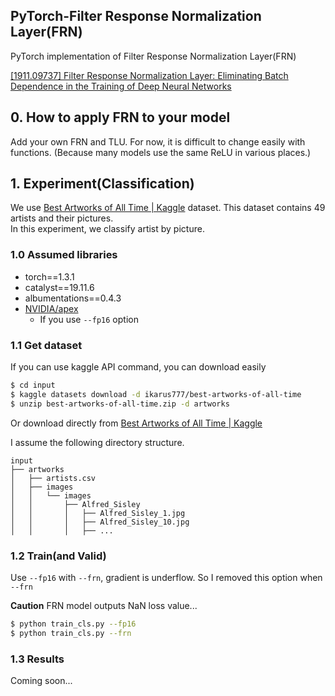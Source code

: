 ## PyTorch-Filter Response Normalization Layer(FRN)

PyTorch implementation of Filter Response Normalization Layer(FRN)

[\[1911\.09737\] Filter Response Normalization Layer: Eliminating Batch Dependence in the Training of Deep Neural Networks](https://arxiv.org/abs/1911.09737)

## 0. How to apply FRN to your model

Add your own FRN and TLU.
For now, it is difficult to change easily with functions.
(Because many models use the same ReLU in various places.)


## 1. Experiment(Classification)

We use [Best Artworks of All Time \| Kaggle](https://www.kaggle.com/ikarus777/best-artworks-of-all-time) dataset.
This dataset contains 49 artists and their pictures.  
In this experiment, we classify artist by picture.


### 1.0 Assumed libraries

- torch==1.3.1
- catalyst==19.11.6
- albumentations==0.4.3
- [NVIDIA/apex](https://github.com/NVIDIA/apex)
  - If you use `--fp16` option

### 1.1 Get dataset

If you can use kaggle API command, you can download easily

```bash
$ cd input
$ kaggle datasets download -d ikarus777/best-artworks-of-all-time
$ unzip best-artworks-of-all-time.zip -d artworks
```

Or download directly from [Best Artworks of All Time \| Kaggle](https://www.kaggle.com/ikarus777/best-artworks-of-all-time)


I assume the following directory structure.

```text
input
├── artworks
│   ├── artists.csv
│   ├── images
│   │   └── images
│   │       ├── Alfred_Sisley
│   │       │   ├── Alfred_Sisley_1.jpg
│   │       │   ├── Alfred_Sisley_10.jpg
│   │       │   ├── ...
```

### 1.2 Train(and Valid)

Use `--fp16` with `--frn`, gradient is underflow. So I removed this option when `--frn`

**Caution**
FRN model outputs NaN loss value...

```bash
$ python train_cls.py --fp16
$ python train_cls.py --frn
```

### 1.3 Results

Coming soon...
